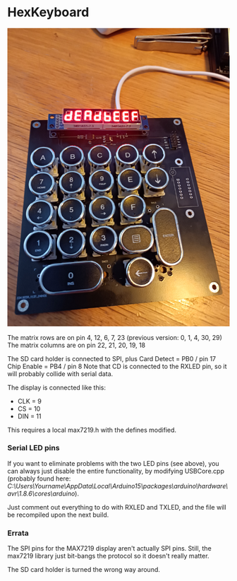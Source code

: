 # HexKeyboard

![HexKeyboard_1](Photos/HexKeyboard_1.jpg)

The matrix rows are on pin 4, 12, 6, 7, 23 (previous version: 0, 1, 4, 30, 29)
The matrix columns are on pin 22, 21, 20, 19, 18

The SD card holder is connected to SPI, plus
Card Detect = PB0 / pin 17
Chip Enable = PB4 / pin 8
Note that CD is connected to the RXLED pin, so it will probably collide with serial data.

The display is connected like this:

* CLK = 9
* CS = 10
* DIN = 11

This requires a local max7219.h with the defines modified.

### Serial LED pins
If you want to eliminate problems with the two LED pins (see above), you can always just disable the entire functionality, by modifying USBCore.cpp (probably found here: _C:\Users\Yourname\AppData\Local\Arduino15\packages\arduino\hardware\avr\1.8.6\cores\arduino_).

Just comment out everything to do with RXLED and TXLED, and the file will be recompiled upon the next build.

### Errata
The SPI pins for the MAX7219 display aren't actually SPI pins. Still, the max7219 library just bit-bangs the protocol so it doesn't really matter.

The SD card holder is turned the wrong way around.

